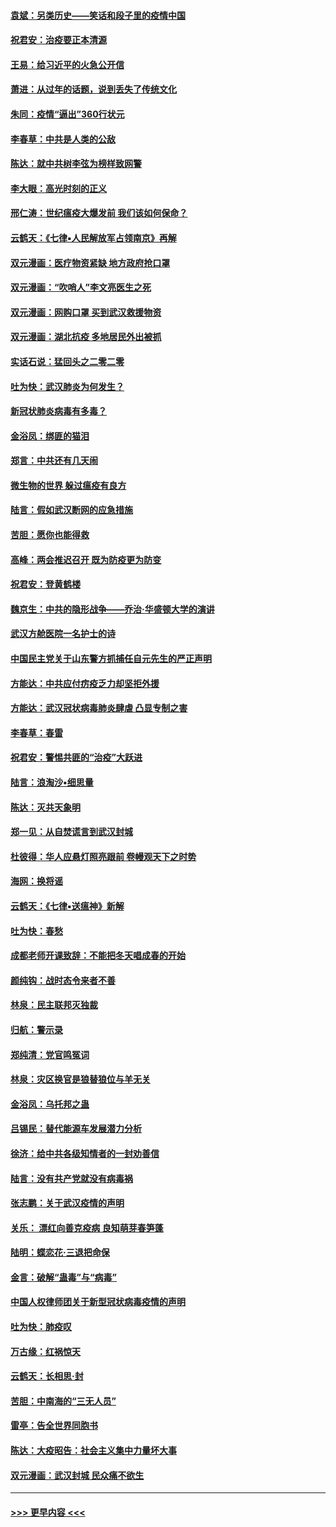 #### [袁斌：另类历史——笑话和段子里的疫情中国](../pages/nsc993/n11889243.md?t=02240331) 
#### [祝君安：治疫要正本清源](../pages/nsc993/n11889085.md?t=02240331) 
#### [王易：给习近平的火急公开信](../pages/nsc993/n11888225.md?t=02240331) 
#### [萧进：从过年的话题，说到丢失了传统文化](../pages/nsc993/n11887732.md?t=02240331) 
#### [朱同：疫情“逼出”360行状元](../pages/nsc993/n11887678.md?t=02240331) 
#### [李春草：中共是人类的公敌](../pages/nsc993/n11887656.md?t=02240331) 
#### [陈达：就中共树李弦为榜样致网警](../pages/nsc993/n11887625.md?t=02240331) 
#### [李大眼：高光时刻的正义](../pages/nsc993/n11887585.md?t=02240331) 
#### [邢仁涛：世纪瘟疫大爆发前 我们该如何保命？](../pages/nsc993/n11887535.md?t=02240331) 
#### [云鹤天：《七律▪人民解放军占领南京》再解](../pages/nsc993/n11887524.md?t=02240331) 
#### [双元漫画：医疗物资紧缺 地方政府抢口罩](../pages/nsc993/n11884744.md?t=02240331) 
#### [双元漫画：“吹哨人”李文亮医生之死](../pages/nsc993/n11884705.md?t=02240331) 
#### [双元漫画：网购口罩 买到武汉救援物资](../pages/nsc993/n11884670.md?t=02240331) 
#### [双元漫画：湖北抗疫 多地居民外出被抓](../pages/nsc993/n11884643.md?t=02240331) 
#### [实话石说：猛回头之二零二零](../pages/nsc993/n11883968.md?t=02240331) 
#### [吐为快：武汉肺炎为何发生？](../pages/nsc993/n11882180.md?t=02240331) 
#### [新冠状肺炎病毒有多毒？](../pages/nsc993/n11881790.md?t=02240331) 
#### [金浴凤：绑匪的猫泪](../pages/nsc993/n11880664.md?t=02240331) 
#### [郑言：中共还有几天闹](../pages/nsc993/n11880645.md?t=02240331) 
#### [微生物的世界 躲过瘟疫有良方](../pages/nsc993/n11880492.md?t=02240331) 
#### [陆言：假如武汉断网的应急措施](../pages/nsc993/n11880619.md?t=02240331) 
#### [苦胆：愿你也能得救](../pages/nsc993/n11880601.md?t=02240331) 
#### [高峰：两会推迟召开  既为防疫更为防变](../pages/nsc993/n11879977.md?t=02240331) 
#### [祝君安：登黄鹤楼](../pages/nsc993/n11880583.md?t=02240331) 
#### [魏京生：中共的隐形战争——乔治‧华盛顿大学的演讲](../pages/nsc993/n11879765.md?t=02240331) 
#### [武汉方舱医院一名护士的诗](../pages/nsc993/n11878480.md?t=02240331) 
#### [中国民主党关于山东警方抓捕任自元先生的严正声明](../pages/nsc993/n11877506.md?t=02240331) 
#### [方能达：中共应付疠疫乏力却坚拒外援](../pages/nsc993/n11877497.md?t=02240331) 
#### [方能达：武汉冠状病毒肺炎肆虐 凸显专制之害](../pages/nsc993/n11877475.md?t=02240331) 
#### [李春草：春雷](../pages/nsc993/n11876287.md?t=02240331) 
#### [祝君安：警惕共匪的“治疫”大跃进](../pages/nsc993/n11876084.md?t=02240331) 
#### [陆言：浪淘沙•细思量](../pages/nsc993/n11876071.md?t=02240331) 
#### [陈达：灭共天象明](../pages/nsc993/n11876063.md?t=02240331) 
#### [郑一见：从自焚谎言到武汉封城](../pages/nsc993/n11875621.md?t=02240331) 
#### [杜彼得：华人应悬灯照亮跟前 卷幔观天下之时势](../pages/nsc993/n11874822.md?t=02240331) 
#### [海网：换将谣](../pages/nsc993/n11873712.md?t=02240331) 
#### [云鹤天：《七律▪送瘟神》新解](../pages/nsc993/n11873598.md?t=02240331) 
#### [吐为快：春愁](../pages/nsc993/n11872801.md?t=02240331) 
#### [成都老师开课致辞：不能把冬天唱成春的开始](../pages/nsc993/n11872653.md?t=02240331) 
#### [颜纯钩：战时态令来者不善](../pages/nsc993/n11872011.md?t=02240331) 
#### [林泉：民主联邦灭独裁](../pages/nsc993/n11870998.md?t=02240331) 
#### [归航：警示录](../pages/nsc993/n11870963.md?t=02240331) 
#### [郑纯清：党官鸣冤词](../pages/nsc993/n11870938.md?t=02240331) 
#### [林泉：灾区换官是狼替狼位与羊无关](../pages/nsc993/n11870896.md?t=02240331) 
#### [金浴凤：乌托邦之蛊](../pages/nsc993/n11870879.md?t=02240331) 
#### [吕锡民：替代能源车发展潜力分析](../pages/nsc993/n11870656.md?t=02240331) 
#### [徐济：给中共各级知情者的一封劝善信](../pages/nsc993/n11868561.md?t=02240331) 
#### [陆言：没有共产党就没有病毒祸](../pages/nsc993/n11868232.md?t=02240331) 
#### [张志鹏：关于武汉疫情的声明](../pages/nsc993/n11867182.md?t=02240331) 
#### [关乐： 漂红向善克疫病 良知萌芽春笋蓬](../pages/nsc993/n11865710.md?t=02240331) 
#### [陆明：蝶恋花‧三退把命保](../pages/nsc993/n11865673.md?t=02240331) 
#### [金言：破解“蛊毒”与“病毒”](../pages/nsc993/n11864103.md?t=02240331) 
#### [中国人权律师团关于新型冠状病毒疫情的声明](../pages/nsc993/n11864249.md?t=02240331) 
#### [吐为快：肺疫叹](../pages/nsc993/n11864027.md?t=02240331) 
#### [万古缘：红祸惊天](../pages/nsc993/n11864079.md?t=02240331) 
#### [云鹤天：长相思‧封](../pages/nsc993/n11864006.md?t=02240331) 
#### [苦胆：中南海的“三无人员”](../pages/nsc993/n11862997.md?t=02240331) 
#### [雷亭：告全世界同胞书](../pages/nsc993/n11862572.md?t=02240331) 
#### [陈达：大疫昭告：社会主义集中力量坏大事](../pages/nsc993/n11859419.md?t=02240331) 
#### [双元漫画：武汉封城 民众痛不欲生](../pages/nsc993/n11859287.md?t=02240331) 

----
#### [ >>> 更早内容 <<< ](../indexes/nsc993-earlier.md)
